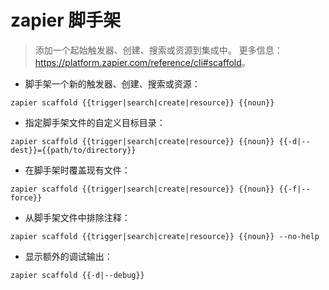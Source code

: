 # zapier 脚手架

> 添加一个起始触发器、创建、搜索或资源到集成中。
> 更多信息：<https://platform.zapier.com/reference/cli#scaffold>。

- 脚手架一个新的触发器、创建、搜索或资源：

`zapier scaffold {{trigger|search|create|resource}} {{noun}}`

- 指定脚手架文件的自定义目标目录：

`zapier scaffold {{trigger|search|create|resource}} {{noun}} {{-d|--dest}}={{path/to/directory}}`

- 在脚手架时覆盖现有文件：

`zapier scaffold {{trigger|search|create|resource}} {{noun}} {{-f|--force}}`

- 从脚手架文件中排除注释：

`zapier scaffold {{trigger|search|create|resource}} {{noun}} --no-help`

- 显示额外的调试输出：

`zapier scaffold {{-d|--debug}}`